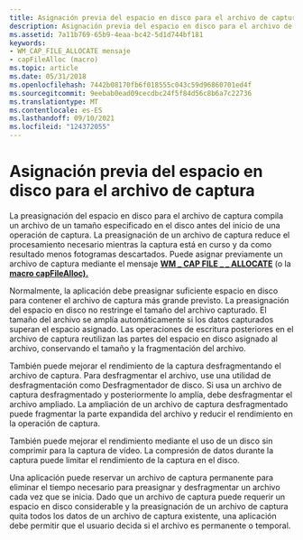 ```yaml
---
title: Asignación previa del espacio en disco para el archivo de captura
description: Asignación previa del espacio en disco para el archivo de captura
ms.assetid: 7a11b769-65b9-4eaa-bc42-5d1d744bf181
keywords:
- WM_CAP_FILE_ALLOCATE mensaje
- capFileAlloc (macro)
ms.topic: article
ms.date: 05/31/2018
ms.openlocfilehash: 7442b08170fb6f018555c043c59d96860701ed4f
ms.sourcegitcommit: 9eebab0ead09cecdbc24f5f84d56c8b6a7c22736
ms.translationtype: MT
ms.contentlocale: es-ES
ms.lasthandoff: 09/10/2021
ms.locfileid: "124372055"
---
```

# <a name="disk-space-preallocation-for-the-capture-file"></a>Asignación previa del espacio en disco para el archivo de captura

La preasignación del espacio en disco para el archivo de captura compila un archivo de un tamaño especificado en el disco antes del inicio de una operación de captura. La preasignación de un archivo de captura reduce el procesamiento necesario mientras la captura está en curso y da como resultado menos fotogramas descartados. Puede asignar previamente un archivo de captura mediante el mensaje [**WM \_ CAP FILE \_ \_ ALLOCATE**](wm-cap-file-allocate.md) (o la [**macro capFileAlloc).**](/windows/desktop/api/Vfw/nf-vfw-capfilealloc)

Normalmente, la aplicación debe preasignar suficiente espacio en disco para contener el archivo de captura más grande previsto. La preasignación del espacio en disco no restringe el tamaño del archivo capturado. El tamaño del archivo se amplía automáticamente si los datos capturados superan el espacio asignado. Las operaciones de escritura posteriores en el archivo de captura reutilizan las partes del espacio en disco asignado al archivo, conservando el tamaño y la fragmentación del archivo.

También puede mejorar el rendimiento de la captura desfragmentando el archivo de captura. Para desfragmentar el archivo, use una utilidad de desfragmentación como Desfragmentador de disco. Si usa un archivo de captura desfragmentado y posteriormente lo amplía, debe desfragmentar el archivo ampliado. La ampliación de un archivo de captura desfragmentado puede fragmentar la parte expandida del archivo y reducir el rendimiento en la operación de captura.

También puede mejorar el rendimiento mediante el uso de un disco sin comprimir para la captura de vídeo. La compresión de datos durante la captura puede limitar el rendimiento de la captura en el disco.

Una aplicación puede reservar un archivo de captura permanente para eliminar el tiempo necesario para preasignar y desfragmentar un archivo cada vez que se inicia. Dado que un archivo de captura puede requerir un espacio en disco considerable y la preasignación de un archivo de captura quita todos los datos de un archivo de captura existente, una aplicación debe permitir que el usuario decida si el archivo es permanente o temporal.

 

 




